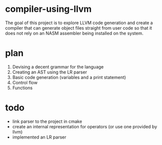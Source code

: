 # compiler-using-llvm
The goal of this project is to explore LLVM code generation and create a compiler that can generate object files straight from user code so that it does not rely on an NASM assembler being installed on the system.
# plan
1. Devising a decent grammar for the language
2. Creating an AST using the LR parser
3. Basic code generation (variables and a print statement)
4. Control flow
5. Functions
# todo
- link parser to the project in cmake
- create an internal representation for operators (or use one provided by llvm)
- implemented an LR parser
